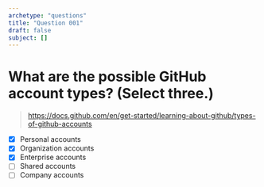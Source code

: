 ```yaml
---
archetype: "questions"
title: "Question 001"
draft: false
subject: []
---
```



# What are the possible GitHub account types? (Select three.)
> https://docs.github.com/en/get-started/learning-about-github/types-of-github-accounts
- [x] Personal accounts
- [x] Organization accounts
- [x] Enterprise accounts
- [ ] Shared accounts
- [ ] Company accounts
